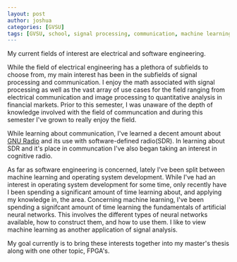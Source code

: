 ```yaml
---
layout: post
author: joshua
categories: [GVSU]
tags: [GVSU, school, signal processing, communication, machine learning, neural networks, master's thesis]
---
```

My current fields of interest are electrical and software engineering.

While the field of electrical engineering has a plethora of subfields to choose from, my main interest has been in the subfields of signal processing and communication. I enjoy the math associated with signal processing as well as the vast array of use cases for the field ranging from electrical communication and image processing to quantitative analysis in financial markets. Prior to this semester, I was unaware of the depth of knowledge involved with the field of communcation and during this semester I've grown to really enjoy the field.

While learning about communication, I've learned a decent amount about [GNU Radio](https://www.gnuradio.org/) and its use with software-defined radio(SDR). In learning about SDR and it's place in communcation I've also began taking an interest in cognitive radio.

As far as software engineering is concerned, lately I've been split between machine learning and operating system development. While I've had an interest in operating system development for some time, only recently have I been spending a significant amount of time learning about, and applying my knowledge in, the area. Concerning machine learning, I've been spending a signifcant amount of time learning the fundamentals of artificial neural networks. This involves the different types of neural networks available, how to construct them, and how to use them. I like to view machine learning as another application of signal analysis.

My goal currently is to bring these interests together into my master's thesis along with one other topic, FPGA's.